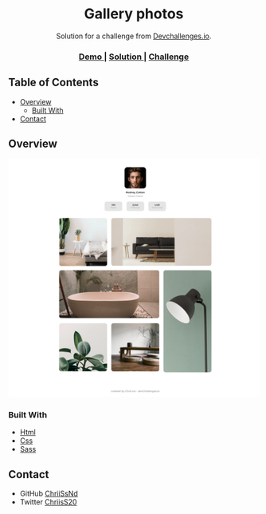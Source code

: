 <!-- Please update value in the {}  -->

<h1 align="center">Gallery photos</h1>

<div align="center">
   Solution for a challenge from  <a href="http://devchallenges.io" target="_blank">Devchallenges.io</a>.
</div>

<div align="center">
  <h3>
    <a href="https://{your-demo-link.your-domain}">
      Demo
    </a>
    <span> | </span>
    <a href="https://{your-url-to-the-solution}">
      Solution
    </a>
    <span> | </span>
    <a href="https://devchallenges.io/challenges/gcbWLxG6wdennelX7b8I">
      Challenge
    </a>
  </h3>
</div>

<!-- TABLE OF CONTENTS -->

## Table of Contents

- [Overview](#overview)
  - [Built With](#built-with)
- [Contact](#contact)

<!-- OVERVIEW -->

## Overview

![screenshot](images/screenshot.png)

### Built With

<!-- This section should list any major frameworks that you built your project using. Here are a few examples.-->

- [Html](https://developer.mozilla.org/fr/docs/Web/HTML)
- [Css](https://developer.mozilla.org/fr/docs/Web/CSS)
- [Sass](https://sass-lang.com/guide)

## Contact

- GitHub [ChriiSsNd](https://github.com/ChriiSsNd)
- Twitter [ChriisS20](https://twitter.com/ChriisS20)
